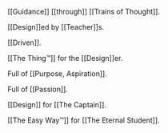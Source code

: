 [[Guidance]] [[through]] [[Trains of Thought]].

[[Design]]ed by [[Teacher]]s.

[[Driven]].

[[The Thing™]] for the [[Design]]er.

Full of [[Purpose, Aspiration]].

Full of [[Passion]].

[[Design]] for [[The Captain]].

[[The Easy Way™]] for [[The Eternal Student]].
